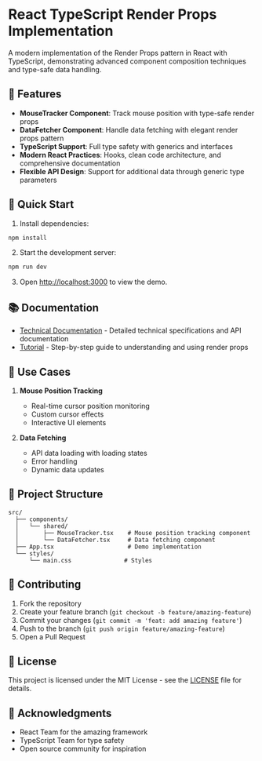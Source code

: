 # React TypeScript Render Props Implementation

A modern implementation of the Render Props pattern in React with TypeScript, demonstrating advanced component composition techniques and type-safe data handling.

## 🌟 Features

- **MouseTracker Component**: Track mouse position with type-safe render props
- **DataFetcher Component**: Handle data fetching with elegant render props pattern
- **TypeScript Support**: Full type safety with generics and interfaces
- **Modern React Practices**: Hooks, clean code architecture, and comprehensive documentation
- **Flexible API Design**: Support for additional data through generic type parameters

## 🚀 Quick Start

1. Install dependencies:
```bash
npm install
```

2. Start the development server:
```bash
npm run dev
```

3. Open [http://localhost:3000](http://localhost:3000) to view the demo.

## 📚 Documentation

- [Technical Documentation](./TECHNICAL.md) - Detailed technical specifications and API documentation
- [Tutorial](./TUTORIAL.md) - Step-by-step guide to understanding and using render props

## 🎯 Use Cases

1. **Mouse Position Tracking**
   - Real-time cursor position monitoring
   - Custom cursor effects
   - Interactive UI elements

2. **Data Fetching**
   - API data loading with loading states
   - Error handling
   - Dynamic data updates

## 🔧 Project Structure

```
src/
  ├── components/
  │   └── shared/
  │       ├── MouseTracker.tsx    # Mouse position tracking component
  │       └── DataFetcher.tsx     # Data fetching component
  ├── App.tsx                     # Demo implementation
  └── styles/
      └── main.css               # Styles
```

## 🤝 Contributing

1. Fork the repository
2. Create your feature branch (`git checkout -b feature/amazing-feature`)
3. Commit your changes (`git commit -m 'feat: add amazing feature'`)
4. Push to the branch (`git push origin feature/amazing-feature`)
5. Open a Pull Request

## 📝 License

This project is licensed under the MIT License - see the [LICENSE](LICENSE) file for details.

## 🙏 Acknowledgments

- React Team for the amazing framework
- TypeScript Team for type safety
- Open source community for inspiration
